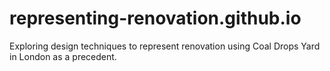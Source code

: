 # representing-renovation.github.io
Exploring design techniques to represent renovation using Coal Drops Yard in London as a precedent.
